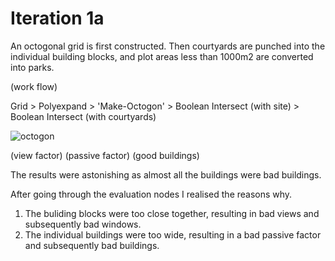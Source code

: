 
# Iteration 1a

An octogonal grid is first constructed. Then courtyards are punched into the individual building blocks, and plot areas less than 1000m2 are converted into parks. 

(work flow) 

Grid > Polyexpand > 'Make-Octogon' > Boolean Intersect (with site) > Boolean Intersect (with courtyards)

![octogon](./imgs/make_hexagon_node.JPG) 

(view factor)
(passive factor)
(good buildings)

The results were astonishing as almost all the buildings were bad buildings. 

After going through the evaluation nodes I realised the reasons why.
1. The buliding blocks were too close together, resulting in bad views and subsequently bad windows. 
2. The individual buildings were too wide, resulting in a bad passive factor and subsequently bad buildings.



